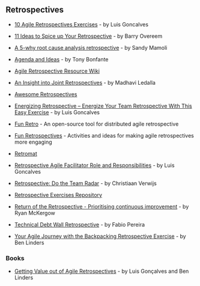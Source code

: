 ## Retrospectives

- [10 Agile Retrospectives Exercises](https://www.dropbox.com/s/6nedqvit10rvptc/10%20Agile%20Retrospectives%20Exercises_Luis%20Goncalves.pdf) - by Luis Goncalves

- [11 Ideas to Spice up Your Retrospective](https://www.scrum.org/resources/blog/11-ideas-spice-your-retrospective) - by Barry Overeem

- [A 5-why root cause analysis retrospective](http://nomad8.com/a-5-why-root-cause-analysis-retrospective/) - by Sandy Mamoli

- [Agenda and Ideas](https://www.solutionsiq.com/learning/blog-post/agenda-and-ideas/) - by Tony Bonfante

- [Agile Retrospective Resource Wiki](http://retrospectivewiki.org/index.php?title=Agile_Retrospective_Resource_Wiki)

- [An Insight into Joint Retrospectives](https://www.scrumalliance.org/community/articles/2014/july/an-insight-into-joint-retrospectives) - by Madhavi Ledalla

- [Awesome Retrospectives](https://github.com/josephearl/awesome-retrospectives)

- [Energizing Retrospective – Energize Your Team Retrospective With This Easy Exercise](https://luis-goncalves.com/energize-your-team-retrospective/) - by Luis Goncalves

- [Fun Retro](http://funretro.github.io/distributed/) - An open-source tool for distributed agile retrospective

- [Fun Retrospectives](http://www.funretrospectives.com/) - Activities and ideas for making agile retrospectives more engaging

- [Retromat](https://plans-for-retrospectives.com/)

- [Retrospective Agile Facilitator Role and Responsibilities](https://luis-goncalves.com/retrospective-agile-facilitator/) - by Luis Goncalves

- [Retrospective: Do the Team Radar](https://blog.agilistic.nl/retrospective-do-the-team-radar/) - by Christiaan Verwijs

- [Retrospective Exercises Repository](https://age-of-product.com/retrospective-exercises/)

- [Return of the Retrospective - Prioritising continuous improvement](https://www.slideshare.net/RyanMcKergow/return-of-the-retrospective-prioritising-continuous-improvement-15122016) - by Ryan McKergow

- [Technical Debt Wall Retrospective](http://fabiopereira.me/blog/2009/09/01/technical-debt-retrospective/) - by Fabio Pereira

- [Your Agile Journey with the Backpacking Retrospective Exercise](https://www.benlinders.com/2017/agile-journey-backpacking-retrospective-exercise/) - by Ben Linders

### Books

- [Getting Value out of Agile Retrospectives](https://www.infoq.com/minibooks/agile-retrospectives-value) - by Luis Gonçalves and Ben Linders

